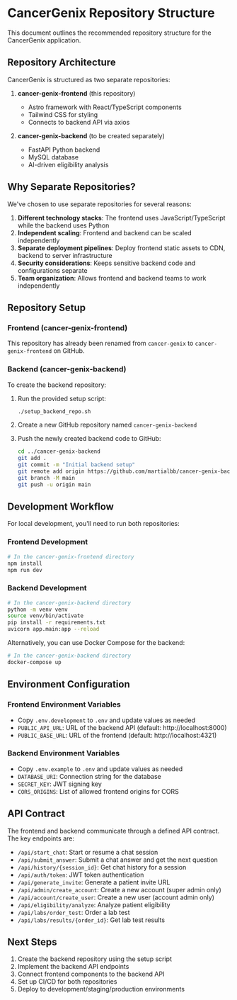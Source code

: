 # CancerGenix Repository Structure

This document outlines the recommended repository structure for the CancerGenix application.

## Repository Architecture

CancerGenix is structured as two separate repositories:

1. **cancer-genix-frontend** (this repository)
   - Astro framework with React/TypeScript components
   - Tailwind CSS for styling
   - Connects to backend API via axios

2. **cancer-genix-backend** (to be created separately)
   - FastAPI Python backend
   - MySQL database
   - AI-driven eligibility analysis

## Why Separate Repositories?

We've chosen to use separate repositories for several reasons:

1. **Different technology stacks**: The frontend uses JavaScript/TypeScript while the backend uses Python
2. **Independent scaling**: Frontend and backend can be scaled independently
3. **Separate deployment pipelines**: Deploy frontend static assets to CDN, backend to server infrastructure
4. **Security considerations**: Keeps sensitive backend code and configurations separate
5. **Team organization**: Allows frontend and backend teams to work independently

## Repository Setup

### Frontend (cancer-genix-frontend)

This repository has already been renamed from `cancer-genix` to `cancer-genix-frontend` on GitHub.

### Backend (cancer-genix-backend)

To create the backend repository:

1. Run the provided setup script:
   ```bash
   ./setup_backend_repo.sh
   ```

2. Create a new GitHub repository named `cancer-genix-backend`

3. Push the newly created backend code to GitHub:
   ```bash
   cd ../cancer-genix-backend
   git add .
   git commit -m "Initial backend setup"
   git remote add origin https://github.com/martialbb/cancer-genix-backend.git
   git branch -M main
   git push -u origin main
   ```

## Development Workflow

For local development, you'll need to run both repositories:

### Frontend Development
```bash
# In the cancer-genix-frontend directory
npm install
npm run dev
```

### Backend Development
```bash
# In the cancer-genix-backend directory
python -m venv venv
source venv/bin/activate
pip install -r requirements.txt
uvicorn app.main:app --reload
```

Alternatively, you can use Docker Compose for the backend:
```bash
# In the cancer-genix-backend directory
docker-compose up
```

## Environment Configuration

### Frontend Environment Variables
- Copy `.env.development` to `.env` and update values as needed
- `PUBLIC_API_URL`: URL of the backend API (default: http://localhost:8000)
- `PUBLIC_BASE_URL`: URL of the frontend (default: http://localhost:4321)

### Backend Environment Variables
- Copy `.env.example` to `.env` and update values as needed
- `DATABASE_URI`: Connection string for the database
- `SECRET_KEY`: JWT signing key
- `CORS_ORIGINS`: List of allowed frontend origins for CORS

## API Contract

The frontend and backend communicate through a defined API contract. The key endpoints are:

- `/api/start_chat`: Start or resume a chat session
- `/api/submit_answer`: Submit a chat answer and get the next question
- `/api/history/{session_id}`: Get chat history for a session
- `/api/auth/token`: JWT token authentication
- `/api/generate_invite`: Generate a patient invite URL
- `/api/admin/create_account`: Create a new account (super admin only)
- `/api/account/create_user`: Create a new user (account admin only)
- `/api/eligibility/analyze`: Analyze patient eligibility
- `/api/labs/order_test`: Order a lab test
- `/api/labs/results/{order_id}`: Get lab test results

## Next Steps

1. Create the backend repository using the setup script
2. Implement the backend API endpoints
3. Connect frontend components to the backend API
4. Set up CI/CD for both repositories
5. Deploy to development/staging/production environments
